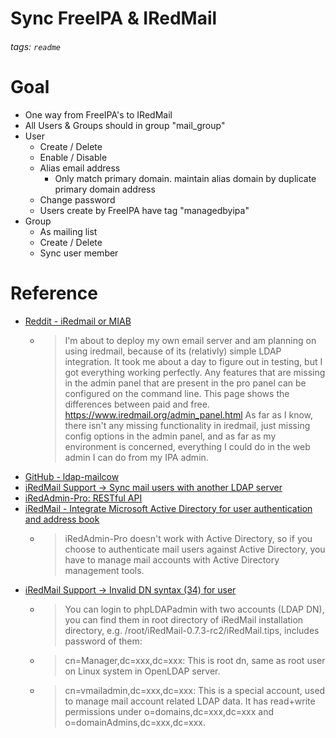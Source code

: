 # Sync FreeIPA & IRedMail
###### tags: `readme`

# Goal
* One way from FreeIPA's to IRedMail
* All Users & Groups should in group "mail_group"
* User
    * Create / Delete
    * Enable / Disable
    * Alias email address
        * Only match primary domain. maintain alias domain by duplicate primary domain address
    * Change password
    * Users create by FreeIPA have tag "managedbyipa"
* Group
    * As mailing list
    * Create / Delete
    * Sync user member


# Reference
* [Reddit - iRedmail or MIAB](https://www.reddit.com/r/selfhosted/comments/7o5qwl/iredmail_or_miab/)
    * > I'm about to deploy my own email server and am planning on using iredmail, because of its (relativly) simple LDAP integration. It took me about a day to figure out in testing, but I got everything working perfectly.
      > Any features that are missing in the admin panel that are present in the pro panel can be configured on the command line. This page shows the differences between paid and free. https://www.iredmail.org/admin_panel.html
      > As far as I know, there isn't any missing functionality in iredmail, just missing config options in the admin panel, and as far as my environment is concerned, everything I could do in the web admin I can do from my IPA admin.
* [GitHub - ldap-mailcow](https://github.com/Programmierus/ldap-mailcow)
* [iRedMail Support → Sync mail users with another LDAP server](https://forum.iredmail.org/topic6064-iredmail-support-sync-mail-users-with-another-ldap-server.html)
* [iRedAdmin-Pro: RESTful API](https://docs.iredmail.org/iredadmin-pro.restful.api.html)
* [iRedMail - Integrate Microsoft Active Directory for user authentication and address book](https://docs.iredmail.org/active.directory.html)
    * > iRedAdmin-Pro doesn't work with Active Directory, so if you choose to authenticate mail users against Active Directory, you have to manage mail accounts with Active Directory management tools.
* [iRedMail Support → Invalid DN syntax (34) for user](https://forum.iredmail.org/topic2281-invalid-dn-syntax-34-for-user.html)
    * > You can login to phpLDAPadmin with two accounts (LDAP DN), you can find them in root directory of iRedMail installation directory, e.g. /root/iRedMail-0.7.3-rc2/iRedMail.tips, includes password of them:
    * > cn=Manager,dc=xxx,dc=xxx: This is root dn, same as root user on Linux system in OpenLDAP server.
    * > cn=vmailadmin,dc=xxx,dc=xxx: This is a special account, used to manage mail account related LDAP data. It has read+write permissions under o=domains,dc=xxx,dc=xxx and o=domainAdmins,dc=xxx,dc=xxx.
